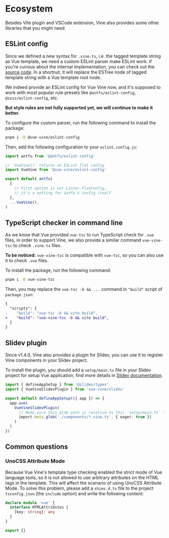 # Ecosystem

Besides Vite plugin and VSCode extension, Vine also provides some other libraries that you might need.

## ESLint config

Since we defined a new syntax for `.vine.ts`, i.e. the tagged template string as Vue template, we need a custom ESLint parser make ESLint work. if you're curious about the internal implementation, you can check out the [source code](https://github.com/vue-vine/vue-vine/tree/main/packages/eslint-parser). In a shortnut, it will replace the ESTree node of tagged template string with a Vue template root node.

We indeed provide an ESLint config for Vue Vine now, and it's supposed to work with most popular rule presets like `@antfu/eslint-config`, `@sxzz/eslint-config`, etc.

**But style rules are not fully supported yet, we will continue to make it better.**

To configure the custom parser, run the following command to install the package:

```bash
pnpm i -D @vue-vine/eslint-config
```

Then, add the following configuration to your `eslint.config.js`:

```js [eslint.config.js]
import antfu from '@antfu/eslint-config'

// `VueVine()` returns an ESLint flat config
import VueVine from '@vue-vine/eslint-config'

export default antfu(
  {
    // First option is not Linter.FlatConfig,
    // it's a setting for antfu's config itself
  },
  ...VueVine(),
)
```

## TypeScript checker in command line

As we know that Vue provided `vue-tsc` to run TypeScript check for `.vue` files, in order to support Vine, we also provide a similar command `vue-vine-tsc` to check `.vine.ts` files.

**To be noticed:** `vue-vine-tsc` is compatible with `vue-tsc`, so you can also use it to check `.vue` files.

To install the package, run the following command:

```bash
pnpm i -D vue-vine-tsc
```

Then, you may replace the `vue-tsc -b && ...` command in `"build"` script of `package.json`:

```diff [package.json]
{
  "scripts": {
-    "build": "vue-tsc -b && vite build",
+    "build": "vue-vine-tsc -b && vite build",
  }
}
```

## Slidev plugin

Since v1.4.0, Vine also provides a plugin for Slidev, you can use it to register Vine components in your Slidev project.

To install the plugin, you should add a `setup/main.ts` file in your Slidev project for setup Vue application, find more details in [Slidev documentation](https://sli.dev/custom/config-vue).

```ts [setup/main.ts]
import { defineAppSetup } from '@slidev/types'
import { VueVineSlidevPlugin } from 'vue-vine/slidev'

export default defineAppSetup(({ app }) => {
  app.use(
    VueVineSlidevPlugin(
      // Make sure this glob path is relative to this `setup/main.ts` file
      import.meta.glob('./components/*.vine.ts', { eager: true })
    )
  )
})
```

## Common questions

### UnoCSS Attribute Mode

Because Vue Vine's template type checking enabled the strict mode of Vue language tools, so it is not allowed to use arbitrary attributes on the HTML tags in the template. This will affect the scenario of using UnoCSS Attribute Mode. To solve this problem, please add a `shims.d.ts` file to the project `tsconfig.json` (the `include` option) and write the following content:

```ts [shims.d.ts]
declare module 'vue' {
  interface HTMLAttributes {
    [key: string]: any
  }
}

export {}
```
